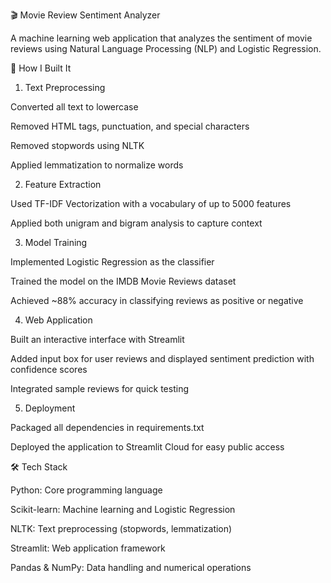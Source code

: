 🎬 Movie Review Sentiment Analyzer

A machine learning web application that analyzes the sentiment of movie reviews using Natural Language Processing (NLP) and Logistic Regression.

📖 How I Built It
1. Text Preprocessing

Converted all text to lowercase

Removed HTML tags, punctuation, and special characters

Removed stopwords using NLTK

Applied lemmatization to normalize words

2. Feature Extraction

Used TF-IDF Vectorization with a vocabulary of up to 5000 features

Applied both unigram and bigram analysis to capture context

3. Model Training

Implemented Logistic Regression as the classifier

Trained the model on the IMDB Movie Reviews dataset

Achieved ~88% accuracy in classifying reviews as positive or negative

4. Web Application

Built an interactive interface with Streamlit

Added input box for user reviews and displayed sentiment prediction with confidence scores

Integrated sample reviews for quick testing

5. Deployment

Packaged all dependencies in requirements.txt

Deployed the application to Streamlit Cloud for easy public access

🛠️ Tech Stack

Python: Core programming language

Scikit-learn: Machine learning and Logistic Regression

NLTK: Text preprocessing (stopwords, lemmatization)

Streamlit: Web application framework

Pandas & NumPy: Data handling and numerical operations
